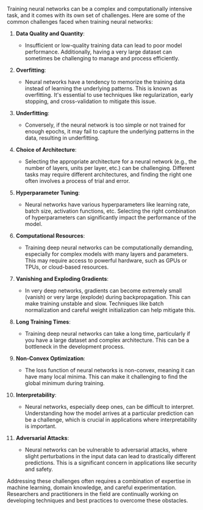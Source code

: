 Training neural networks can be a complex and computationally intensive task, and it comes with its own set of challenges. Here are some of the common challenges faced when training neural networks:

1. **Data Quality and Quantity**:
   - Insufficient or low-quality training data can lead to poor model performance. Additionally, having a very large dataset can sometimes be challenging to manage and process efficiently.

2. **Overfitting**:
   - Neural networks have a tendency to memorize the training data instead of learning the underlying patterns. This is known as overfitting. It's essential to use techniques like regularization, early stopping, and cross-validation to mitigate this issue.

3. **Underfitting**:
   - Conversely, if the neural network is too simple or not trained for enough epochs, it may fail to capture the underlying patterns in the data, resulting in underfitting.

4. **Choice of Architecture**:
   - Selecting the appropriate architecture for a neural network (e.g., the number of layers, units per layer, etc.) can be challenging. Different tasks may require different architectures, and finding the right one often involves a process of trial and error.

5. **Hyperparameter Tuning**:
   - Neural networks have various hyperparameters like learning rate, batch size, activation functions, etc. Selecting the right combination of hyperparameters can significantly impact the performance of the model.

6. **Computational Resources**:
   - Training deep neural networks can be computationally demanding, especially for complex models with many layers and parameters. This may require access to powerful hardware, such as GPUs or TPUs, or cloud-based resources.

7. **Vanishing and Exploding Gradients**:
   - In very deep networks, gradients can become extremely small (vanish) or very large (explode) during backpropagation. This can make training unstable and slow. Techniques like batch normalization and careful weight initialization can help mitigate this.

8. **Long Training Times**:
   - Training deep neural networks can take a long time, particularly if you have a large dataset and complex architecture. This can be a bottleneck in the development process.

9. **Non-Convex Optimization**:
   - The loss function of neural networks is non-convex, meaning it can have many local minima. This can make it challenging to find the global minimum during training.

10. **Interpretability**:
    - Neural networks, especially deep ones, can be difficult to interpret. Understanding how the model arrives at a particular prediction can be a challenge, which is crucial in applications where interpretability is important.

11. **Adversarial Attacks**:
    - Neural networks can be vulnerable to adversarial attacks, where slight perturbations in the input data can lead to drastically different predictions. This is a significant concern in applications like security and safety.

Addressing these challenges often requires a combination of expertise in machine learning, domain knowledge, and careful experimentation. Researchers and practitioners in the field are continually working on developing techniques and best practices to overcome these obstacles.
